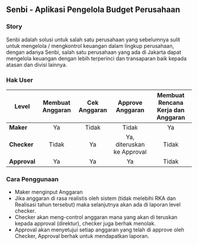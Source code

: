 ## Senbi - Aplikasi Pengelola Budget Perusahaan

### Story
Senbi adalah solusi untuk salah satu perusahaan yang sebelumnya sulit untuk mengelola / mengkontrol keuangan dalam lingkup perusahaan, dengan adanya Senbi, salah satu perusahaan yang ada di Jakarta dapat mengelola keuangan dengan lebih terperinci dan transaparan baik kepada atasan dan divisi lainnya.

### Hak User
| Level |  Membuat Anggaran |  Cek Anggaran  | Approve Anggaran | Membuat Rencana Kerja dan Anggaran |
| ------ |:-----:| :-----: | :-----: | :-----: |
|  **Maker**  | Ya  |  Tidak | Tidak | Ya |
|   **Checker**  |  Tidak  | Ya | Ya, diteruskan ke Approval | Tidak |
|  **Approval**  |  Ya  | Ya | Ya | Tidak |

### Cara Penggunaan
- Maker menginput Anggaran
- Jika anggaran di rasa realistis oleh sistem (tidak melebihi RKA dan Realisasi tahun tersebut) maka selanjutnya akan ada di laporan level checker.
- Checker akan meng-control anggaran mana yang akan di teruskan kepada approval (direktur), checker juga berhak menolak.
- Approval akan menyetujui setiap anggaran yang telah di approve oleh Checker, Approval berhak untuk mendapatkan laporan.

